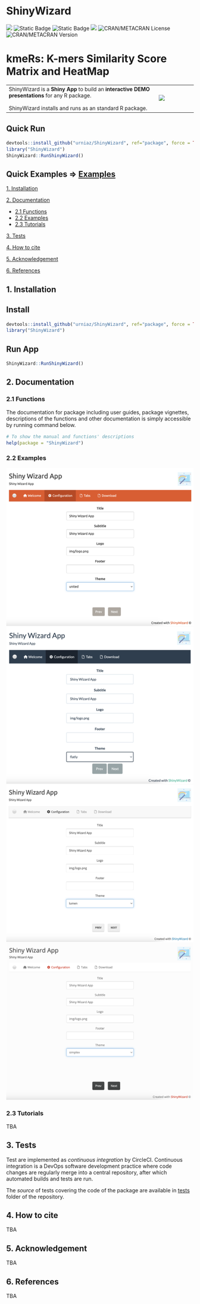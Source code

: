 # ShinyWizard 
![](https://img.shields.io/badge/%20Bioconductor%20BiocCheck-true-green.svg)  ![Static Badge](https://img.shields.io/badge/A-brightgreen?style=flat&logo=Codacy&label=code%20quality)  ![Static Badge](https://img.shields.io/badge/3%25-red?style=flat&logo=Codacy&label=coverage)  ![](https://img.shields.io/badge/build-passing-brightgreen?style=flat&label=circleci)  ![CRAN/METACRAN License](https://img.shields.io/cran/l/ShinyWizard)  ![CRAN/METACRAN Version](https://img.shields.io/cran/v/ShinyWizard)


# kmeRs: K-mers Similarity Score Matrix and HeatMap

<table width="100%" border="0">
  <tbody><tr>
    <td width="80%">ShinyWizard is a <b>Shiny App</b> to build an <b>interactive DEMO presentations</b> for any R package. <br><br>ShinyWizard installs and runs as an standard R package.</td>
    <td width="20%"><img src="https://github.com/urniaz/ShinyWizard/blob/package/inst/source/www/img/logo.png"></td>
  </tr>
</tbody></table>

## Quick Run 

```r
devtools::install_github("urniaz/ShinyWizard", ref="package", force = TRUE)
library("ShinyWizard")
ShinyWizard::RunShinyWizard()
```

## Quick Examples   =>  [Examples](#22-examples)


[1. Installation](#1-installation)

[2. Documentation](#2-documentation)
- [2.1 Functions](#21-functions)
- [2.2 Examples](#22-examples)
- [2.3 Tutorials](#23-tutorials)
    
[3. Tests](#3-tests)

[4. How to cite](#4-how-to-cite)

[5. Acknowledgement](#5-acknowledgement)

[6. References](#6-references)


## 1. Installation

## Install 

```r
devtools::install_github("urniaz/ShinyWizard", ref="package", force = TRUE)
library("ShinyWizard")
```
## Run App

```r
ShinyWizard::RunShinyWizard()
```

## 2. Documentation

### 2.1 Functions
The documentation for package including user guides, package vignettes, descriptions of the functions and other documentation is simply accessible by running command below.

```r
# To show the manual and functions' descriptions 
help(package = "ShinyWizard")
```

### 2.2 Examples

![](docs/1.png) ![](docs/2.png) ![](docs/3.png) ![](docs/4.png)

### 2.3 Tutorials

TBA


## 3. Tests

Test are implemented as *continuous integration* by CircleCI. Continuous integration is a DevOps software development practice where code changes are regularly merge into a central repository, after which automated builds and tests are run.

The *source* of tests covering the code of the package are available in [tests](https://github.com/urniaz/ShinyWizard/blob/master/tests) folder of the repository.


## 4. How to cite

TBA


## 5. Acknowledgement

TBA


## 6. References

TBA
